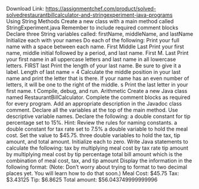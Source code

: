 Download Link: https://assignmentchef.com/product/solved-solvedrestaurantbillcalculator-and-stringexperiment-java-programs
<br>
Using String Methods Create a new class with a main method called StringExperiment.java Remember to include required comment blocks Declare three String variables called: firstName, middleName, and lastName Initialize each with your names Do each of the following: Print your full name with a space between each name. First Middle Last Print your first name, middle initial followed by a period, and last name. First M. Last Print your first name in all uppercase letters and last name in all lowercase letters. FIRST last Print the length of your last name. Be sure to give it a label. Length of last name = 4 Calculate the middle position in your last name and print the letter that is there. If your name has an even number of letters, it will be one to the right of the middle. s Print the last letter in your first name. t Compile, debug, and run. Arithmetic Create a new Java class named RestaurantBillCalculator. Complete the comment blocks as required for every program. Add an appropriate description in the Javadoc class comment. Declare all the variables at the top of the main method. Use descriptive variable names. Declare the following: a double constant for tip percentage set to 15%. Hint: Review the rules for naming constants. a double constant for tax rate set to 7.5% a double variable to hold the meal cost. Set the value to $45.75. three double variables to hold the tax, tip amount, and total amount. Initialize each to zero. Write Java statements to calculate the following: tax by multiplying meal cost by tax rate tip amount by multiplying meal cost by tip percentage total bill amount which is the combination of meal cost, tax, and tip amount Display the information in the following format: (Note: Don’t worry about trying to format to two decimal places yet. You will learn how to do that soon.) Meal Cost: $45.75 Tax: $3.43125 Tip: $6.8625 Total amount: $56.043749999999996